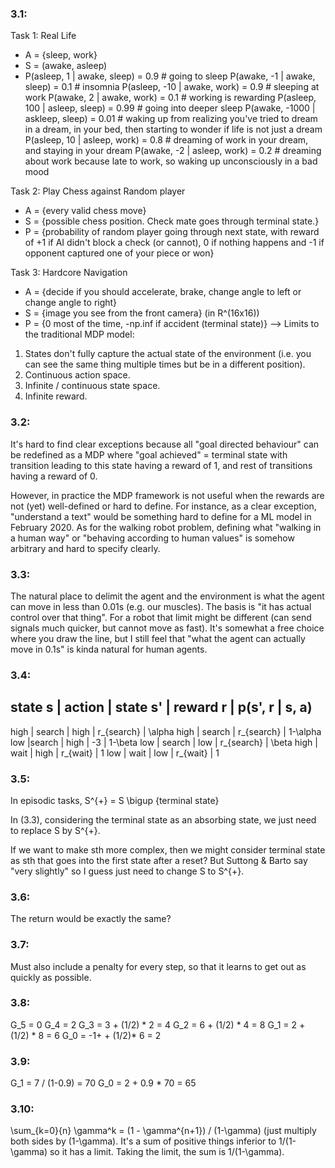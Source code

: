 ### 3.1:

Task 1: Real Life
- A = {sleep, work}
- S = (awake, asleep)
- P(asleep, 1 | awake, sleep) = 0.9 # going to sleep
  P(awake, -1 | awake, sleep) = 0.1 # insomnia
  P(asleep, -10 | awake, work) = 0.9 # sleeping at work
  P(awake, 2 | awake, work) = 0.1 # working is rewarding
  P(asleep, 100 | asleep, sleep) = 0.99 # going into deeper sleep
  P(awake, -1000 | askleep, sleep) = 0.01 # waking up from realizing you've tried to dream in a dream, in your bed, then starting to wonder if life is not just a dream
  P(asleep, 10 | asleep, work) = 0.8 # dreaming of work in your dream, and staying in your dream
  P(awake, -2 | asleep, work) = 0.2 # dreaming about work because late to work, so waking up unconsciously in a bad mood

Task 2: Play Chess against Random player
- A = {every valid chess move}
- S = {possible chess position. Check mate goes through terminal state.}
- P = {probability of random player going through next state, with reward of +1 if AI didn't block a check (or cannot), 0 if nothing happens and -1 if opponent captured one of your piece or won}

Task 3: Hardcore Navigation
- A = {decide if you should accelerate, brake, change angle to left or change angle to right}
- S = {image you see from the front camera} (in R^(16x16))
- P = {0 most of the time, -np.inf if accident (terminal state)}
--> Limits to the traditional MDP model:
1. States don't fully capture the actual state of the environment (i.e. you can see the same thing multiple times but be in a different position).
2. Continuous action space.
3. Infinite / continuous state space.
4. Infinite reward.

### 3.2:

It's hard to find clear exceptions because all "goal directed behaviour" can be redefined as a MDP where "goal achieved" = terminal state with transition leading to this state having a reward of 1, and rest of transitions having a reward of 0. 

However, in practice the MDP framework is not useful when the rewards are not (yet) well-defined or hard to define. For instance, as a clear exception, "understand a text" would be something hard to define for a ML model in February 2020. As for the walking robot problem, defining what "walking in a human way" or "behaving according to human values" is somehow arbitrary and hard to specify clearly.

### 3.3:

The natural place to delimit the agent and the environment is what the agent can move in less than 0.01s (e.g. our muscles). The basis is "it has actual control over that thing". For a robot that limit might be different (can send signals much quicker, but cannot move as fast). It's somewhat a free choice where you draw the line, but I still feel that "what the agent can actually move in 0.1s" is kinda natural for human agents.

### 3.4:

state s | action  | state s' | reward r | p(s', r | s, a)
--------------------------------------------------------
high | search | high | r_{search} | \alpha
high | search | r_{search} | 1-\alpha
low |search | high | -3 | 1-\beta
low | search | low  | r_{search} | \beta
high | wait | high | r_{wait} | 1
low | wait | low | r_{wait} | 1

### 3.5:

In episodic tasks, S^{+} = S \bigup {terminal state}

In (3.3), considering the terminal state as an absorbing state, we just need to replace S by S^{+}.

If we want to make sth more complex, then we might consider terminal state as sth that goes into the first state after a reset? But Suttong & Barto say "very slightly" so I guess just need to change S to S^{+}.

### 3.6:

The return would be exactly the same?

### 3.7:

Must also include a penalty for every step, so that it learns to get out as quickly as possible.

### 3.8:

G_5 = 0
G_4 = 2
G_3 = 3 + (1/2) * 2 = 4
G_2 = 6 + (1/2) * 4 = 8
G_1 = 2 + (1/2) * 8 = 6
G_0 = -1+ + (1/2)* 6 = 2

### 3.9:

G_1 = 7 / (1-0.9) = 70
G_0 = 2 + 0.9 * 70 = 65

### 3.10:

\sum_{k=0}{n} \gamma^k = (1 - \gamma^{n+1}) / (1-\gamma) (just multiply both sides by (1-\gamma). It's a sum of positive things inferior to 1/(1-\gamma) so it has a limit. Taking the limit, the sum is 1/(1-\gamma).
